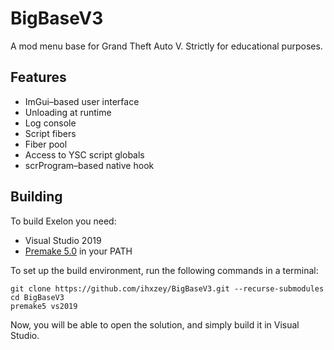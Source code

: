 # BigBaseV3
A mod menu base for Grand Theft Auto V.
Strictly for educational purposes.

## Features
* ImGui–based user interface
* Unloading at runtime
* Log console
* Script fibers
* Fiber pool
* Access to YSC script globals
* scrProgram–based native hook

## Building
To build Exelon you need:
* Visual Studio 2019
* [Premake 5.0](https://premake.github.io/download.html) in your PATH

To set up the build environment, run the following commands in a terminal:
```dos
git clone https://github.com/ihxzey/BigBaseV3.git --recurse-submodules
cd BigBaseV3
premake5 vs2019
```
Now, you will be able to open the solution, and simply build it in Visual Studio.
